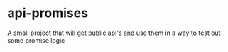 # api-promises
A small project that will get public api's and use them in a way to test out some promise logic 
